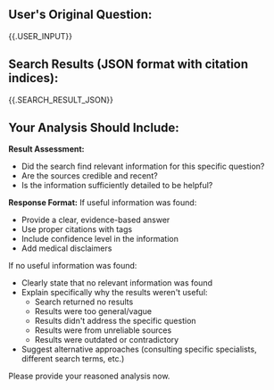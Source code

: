 ## User's Original Question:
{{.USER_INPUT}}

## Search Results (JSON format with citation indices):
{{.SEARCH_RESULT_JSON}}

## Your Analysis Should Include:

**Result Assessment:**
- Did the search find relevant information for this specific question?
- Are the sources credible and recent?
- Is the information sufficiently detailed to be helpful?

**Response Format:**
If useful information was found:
- Provide a clear, evidence-based answer
- Use proper citations with  tags
- Include confidence level in the information
- Add medical disclaimers

If no useful information was found:
- Clearly state that no relevant information was found
- Explain specifically why the results weren't useful:
  - Search returned no results
  - Results were too general/vague
  - Results didn't address the specific question
  - Results were from unreliable sources
  - Results were outdated or contradictory
- Suggest alternative approaches (consulting specific specialists, different search terms, etc.)

Please provide your reasoned analysis now.